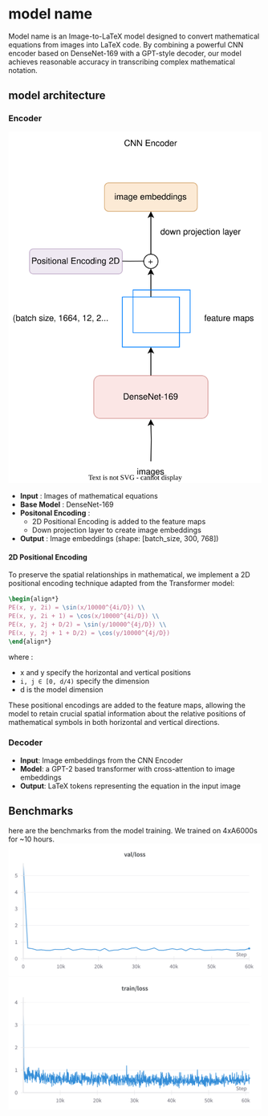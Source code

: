 # model name

Model name is an Image-to-LaTeX model designed to convert mathematical equations from images into LaTeX code. By combining a powerful CNN encoder based on DenseNet-169 with a GPT-style decoder, our model achieves reasonable accuracy in transcribing complex mathematical notation.

## model architecture

### Encoder

![CNN Encoder Architecture](./assets/encoder.svg)

- **Input** : Images of mathematical equations
- **Base Model** : DenseNet-169
- **Positonal Encoding** : 
  - 2D Positional Encoding is added to the feature maps
  - Down projection layer to create image embeddings
- **Output** : Image embeddings (shape: [batch_size, 300, 768])


#### 2D Positional Encoding

To preserve the spatial relationships in mathematical, we implement a 2D positional encoding technique adapted from the Transformer model:


```latex
\begin{align*}
PE(x, y, 2i) = \sin(x/10000^{4i/D}) \\
PE(x, y, 2i + 1) = \cos(x/10000^{4i/D}) \\
PE(x, y, 2j + D/2) = \sin(y/10000^{4j/D}) \\
PE(x, y, 2j + 1 + D/2) = \cos(y/10000^{4j/D})
\end{align*}
```

where :
- x and y specify the horizontal and vertical positions
- `i, j ∈ [0, d/4)` specify the dimension
- d is the model dimension

These positional encodings are added to the feature maps, allowing the model to retain crucial spatial information about the relative positions of mathematical symbols in both horizontal and vertical directions.



### Decoder
- **Input**: Image embeddings from the CNN Encoder
- **Model**: a GPT-2 based transformer with cross-attention to image embeddings
- **Output**: LaTeX tokens representing the equation in the input image

## Benchmarks
here are the benchmarks from the model training. We trained on 4xA6000s for ~10 hours.
![val_loss](./assets/val-loss.png)
![train_loss](./assets/train-loss.png)

